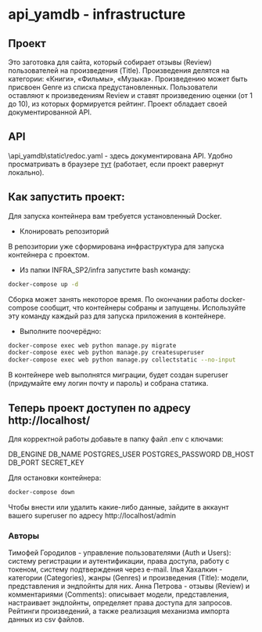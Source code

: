# api_yamdb - infrastructure

## Проект
Это заготовка для сайта, который собирает отзывы (Review) пользователей на произведения (Title). Произведения делятся на категории: «Книги», «Фильмы», «Музыка». 
Произведению может быть присвоен Genre из списка предустановленных. Пользователи оставляют к произведениям Review и ставят произведению оценки (от 1 до 10), из которых формируется рейтинг.
Проект обладает своей документированной API.


## API
\api_yamdb\static\redoc.yaml - здесь документирована API. Удобно просматривать в браузере [тут](http://127.0.0.1:8000/redoc/) (работает, если проект равернут локально).


## Как запустить проект:

Для запуска контейнера вам требуется установленный Docker.

* Клонировать репозиторий

В репозитории уже сформирована инфраструктура для запуска контейнера с проектом.

* Из папки INFRA_SP2/infra запустите bash команду:
```bash
docker-compose up -d
```

Сборка может занять некоторое время. По окончании работы docker-compose сообщит, что контейнеры собраны и запущены. Используйте эту команду каждый раз для запуска приложения в контейнере.

* Выполните поочерёдно:
```bash
docker-compose exec web python manage.py migrate
docker-compose exec web python manage.py createsuperuser
docker-compose exec web python manage.py collectstatic --no-input
```

В контейнере web выполнятся миграции, будет создан superuser (придумайте ему логин почту и пароль) и собрана статика.

Теперь проект доступен по адресу http://localhost/
---

Для корректной работы добавьте в папку файл .env с ключами:

DB_ENGINE
DB_NAME
POSTGRES_USER
POSTGRES_PASSWORD
DB_HOST
DB_PORT
SECRET_KEY

Для остановки контейнера:
```bash
docker-compose down
```

Чтобы внести или удалить какие-либо данные, зайдите в аккаунт вашего superuser по адресу http://localhost/admin

### Авторы
Тимофей Городилов - управление пользователями (Auth и Users): систему регистрации и аутентификации, права доступа, работу с токеном, систему подтверждения через e-mail.
Iлья Хахалкин - категории (Categories), жанры (Genres) и произведения (Title): модели, представления и эндпойнты для них.
Анна Петрова - отзывы (Review) и комментариями (Comments): описывает модели, представления, настраивает эндпойнты, определяет права доступа для запросов. Рейтинги произведений, а также реализация механизма импорта данных из csv файлов.

